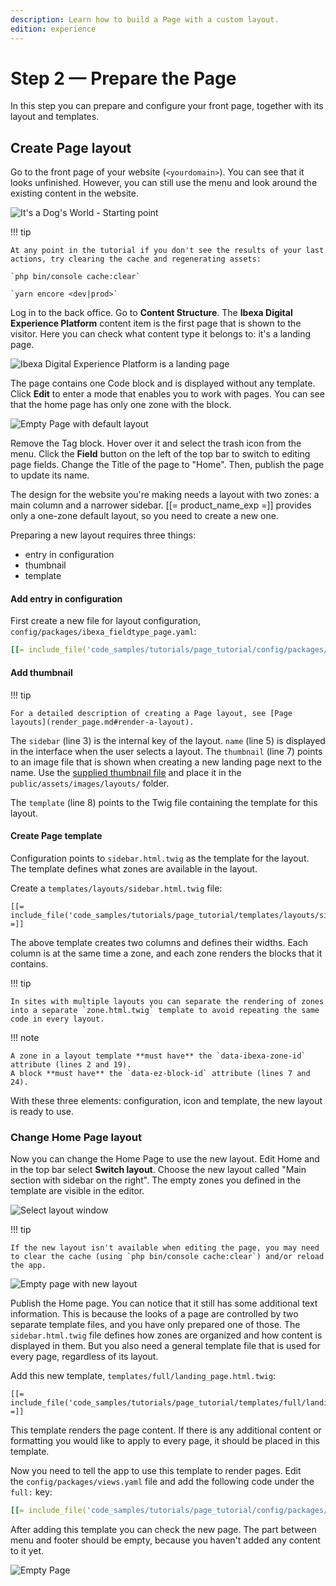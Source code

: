```yaml
---
description: Learn how to build a Page with a custom layout.
edition: experience
---
```


# Step 2 — Prepare the Page

In this step you can prepare and configure your front page, together with its layout and templates.

## Create Page layout

Go to the front page of your website (`<yourdomain>`).
You can see that it looks unfinished.
However, you can still use the menu and look around the existing content in the website.

![It's a Dog's World - Starting point](enterprise_tut_starting_point.png "It's a Dog's World - Starting point")

!!! tip

    At any point in the tutorial if you don't see the results of your last actions, try clearing the cache and regenerating assets:

    `php bin/console cache:clear`

    `yarn encore <dev|prod>`

Log in to the back office. Go to **Content Structure**.
The **Ibexa Digital Experience Platform** content item is the first page that is shown to the visitor.
Here you can check what content type it belongs to: it's a landing page.

![Ibexa Digital Experience Platform is a landing page](enterprise_tut_home_is_an_lp.png)

The page contains one Code block and is displayed without any template.
Click **Edit** to enter a mode that enables you to work with pages.
You can see that the home page has only one zone with the block.

![Empty Page with default layout](enterprise_tut_empty_single_block.png)

Remove the Tag block.
Hover over it and select the trash icon from the menu.
Click the **Field** button on the left of the top bar to switch to editing page fields.
Change the Title of the page to "Home".
Then, publish the page to update its name.

The design for the website you're making needs a layout with two zones: a main column and a narrower sidebar.
[[= product_name_exp =]] provides only a one-zone default layout, so you need to create a new one.

Preparing a new layout requires three things:

- entry in configuration
- thumbnail
- template

#### Add entry in configuration

First create a new file for layout configuration, `config/packages/ibexa_fieldtype_page.yaml`:

``` yaml hl_lines="3 5 7 8"
[[= include_file('code_samples/tutorials/page_tutorial/config/packages/ibexa_fieldtype_page.yaml', 0, 13) =]]
```

#### Add thumbnail

!!! tip

    For a detailed description of creating a Page layout, see [Page layouts](render_page.md#render-a-layout).

The `sidebar` (line 3) is the internal key of the layout. `name` (line 5) is displayed in the interface when the user selects a layout.
The `thumbnail` (line 7) points to an image file that is shown when creating a new landing page next to the name.
Use the [supplied thumbnail file](https://github.com/ibexa/documentation-developer/blob/master/code_samples/tutorials/page_tutorial_starting_point/public/assets/images/layouts/sidebar.png) and place it in the `public/assets/images/layouts/` folder.

The `template` (line 8) points to the Twig file containing the template for this layout.

#### Create Page template

Configuration points to `sidebar.html.twig` as the template for the layout.
The template defines what zones are available in the layout.

Create a `templates/layouts/sidebar.html.twig` file:

``` html+twig hl_lines="2 7 19 24"
[[= include_file('code_samples/tutorials/page_tutorial/templates/layouts/sidebar.html.twig') =]]
```

The above template creates two columns and defines their widths.
Each column is at the same time a zone, and each zone renders the blocks that it contains.

!!! tip

    In sites with multiple layouts you can separate the rendering of zones into a separate `zone.html.twig` template to avoid repeating the same code in every layout.

!!! note

    A zone in a layout template **must have** the `data-ibexa-zone-id` attribute (lines 2 and 19).
    A block **must have** the `data-ez-block-id` attribute (lines 7 and 24).

With these three elements: configuration, icon and template, the new layout is ready to use.

### Change Home Page layout

Now you can change the Home Page to use the new layout.
Edit Home and in the top bar select **Switch layout**.
Choose the new layout called "Main section with sidebar on the right".
The empty zones you defined in the template are visible in the editor.

![Select layout window](enterprise_tut_select_layout.png)

!!! tip

    If the new layout isn't available when editing the page, you may need to clear the cache (using `php bin/console cache:clear`) and/or reload the app.

![Empty page with new layout](enterprise_tut_new_layout.png)

Publish the Home page.
You can notice that it still has some additional text information.
This is because the looks of a page are controlled by two separate template files, and you have only prepared one of those.
The `sidebar.html.twig` file defines how zones are organized and how content is displayed in them.
But you also need a general template file that is used for every page, regardless of its layout.

Add this new template, `templates/full/landing_page.html.twig`:

``` html+twig
[[= include_file('code_samples/tutorials/page_tutorial/templates/full/landing_page.html.twig') =]]
```

This template renders the page content.
If there is any additional content or formatting you would like to apply to every page, it should be placed in this template.

Now you need to tell the app to use this template to render pages.
Edit the `config/packages/views.yaml` file and add the following code under the `full:` key:

``` yaml
[[= include_file('code_samples/tutorials/page_tutorial/config/packages/views.yaml', 35, 39) =]]
```

After adding this template you can check the new page.
The part between menu and footer should be empty, because you haven't added any content to it yet.

![Empty Page](enterprise_tut_empty_page.png)
